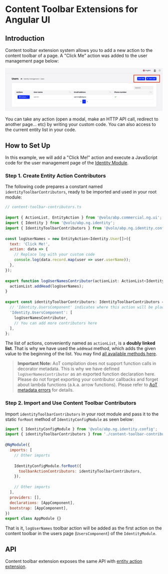 # Content Toolbar Extensions for Angular UI

## Introduction

Content toolbar extension system allows you to add a new action to the content toolbar of a page. A "Click Me" action was added to the user management page below:

![Content Toolbar Extension Example: "Click Me!" Action](../../images/user-content-toolbar-extension-click-me-ng.png)

You can take any action (open a modal, make an HTTP API call, redirect to another page... etc) by writing your custom code. You can also access to the current entity list in your code.

## How to Set Up

In this example, we will add a "Click Me!" action and execute a JavaScript code for the user management page of the [Identity Module](../../modules/identity.md).

### Step 1. Create Entity Action Contributors

The following code prepares a constant named `identityToolbarContributors`, ready to be imported and used in your root module:

```js
// content-toolbar-contributors.ts

import { ActionList, EntityAction } from '@volo/abp.commercial.ng.ui';
import { Identity } from '@volo/abp.ng.identity';
import { IdentityToolbarContributors } from '@volo/abp.ng.identity.config';

const logUserNames = new EntityAction<Identity.User[]>({
  text: 'Click Me!',
  action: data => {
    // Replace log with your custom code
    console.log(data.record.map(user => user.userName));
  },
});

export function logUserNamesContributor(actionList: ActionList<Identity.User[]>) {
  actionList.addHead(logUserNames);
}

export const identityToolbarContributors: IdentityToolbarContributors = {
  // 'Identity.UsersComponent' indicates where this action will be placed
  'Identity.UsersComponent': [
    logUserNamesContributor,
    // You can add more contributors here
  ],
};

```

The list of actions, conveniently named as `actionList`, is a **doubly linked list**. That is why we have used the `addHead` method, which adds the given value to the beginning of the list. You may find [all available methods here](../../Common/Utils/Linked-List).

> **Important Note:** AoT compilation does not support function calls in decorator metadata. This is why we have defined `logUserNamesContributor` as an exported function declaration here. Please do not forget exporting your contributor callbacks and forget about lambda functions (a.k.a. arrow functions). Please refer to [AoT metadata errors](https://angular.io/guide/aot-metadata-errors#function-calls-not-supported) for details.

### Step 2. Import and Use Content Toolbar Contributors

Import `identityToolbarContributors` in your root module and pass it to the static `forRoot` method of `IdentityConfigModule` as seen below:

```js
import { IdentityConfigModule } from '@volo/abp.ng.identity.config';
import { identityToolbarContributors } from './content-toolbar-contributors';

@NgModule({
  imports: [
    // Other imports
    
    IdentityConfigModule.forRoot({
      toolbarActionContributors: identityToolbarContributors,
    }),
    
    // Other imports
  ],
  providers: [],
  declarations: [AppComponent],
  bootstrap: [AppComponent],
})
export class AppModule {}
```

That is it, `logUserNames` toolbar action will be added as the first action on the content toolbar in the users page (`UsersComponent`) of the `IdentityModule`.

## API

Content toolbar extension exposes the same API with [entity action extension](./entity-action-extension.md).
